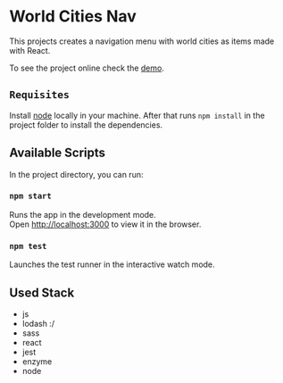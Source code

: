 
# World Cities Nav
This projects creates a navigation menu with world cities as items made with React. 

To see the project online check the [demo](https://alessandrohbnr.github.io/world-cities-nav/).

## `Requisites`

Install [node](https://nodejs.org/en/download/) locally in your machine.
After that runs `npm install` in the project folder to install the dependencies.

## Available Scripts

In the project directory, you can run:

### `npm start`

Runs the app in the development mode.<br>
Open [http://localhost:3000](http://localhost:3000) to view it in the browser.

### `npm test`

Launches the test runner in the interactive watch mode.

## Used Stack

- js
- lodash :/
- sass
- react
- jest
- enzyme
- node

